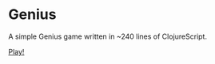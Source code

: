# Genius

A simple Genius game written in ~240 lines of ClojureScript.

[Play!](https://andreloureiro.github.io/genius/)
